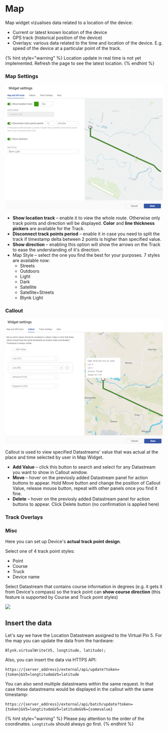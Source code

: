 # Map

Map widget vizualises data related to a location of the device:

* Current or latest known location of the device 
* GPS track \(historical position of the device\)
* Overlays: various data related to the time and location of the device. E.g. speed of the device at a particular point of the track.

{% hint style="warning" %}
Location update in real time is not yet implemented. Refresh the page to see the latest location.
{% endhint %}

### Map Settings

![](../../../.gitbook/assets/map-track.png)

* **Show location track** – enable it to view the whole route. Otherwise only track points and direction will be displayed. **Color** and **line thickness pickers** are available for the Track.
* **Disconnect track points period** – enable it in case you need to split the track if timestamp delta between 2 points is higher than specified value.
* **Show direction** – enabling this option will show the arrows on the Track to ease the understanding of it's direction.
* Map Style – select the one you find the best for your purposes. 7 styles are available now:
  * Streets
  * Outdoors
  * Light
  * Dark
  * Satellite
  * Satellite+Streets
  * Blynk Light

### Callout

![](../../../.gitbook/assets/callout.png)

Callout is used to view specified Datastreams' value that was actual at the place and time selected by user in Map Widget.

* **Add Value** – click this button to search and select for any Datastream you want to show in Callout window.
* **Move** – hover on the previosly added Datastream panel for action buttons to appear. Hold Move button and change the position of Callout Value, release mouse button, repeat with other panels once you find it fine.
* **Delete** – hover on the previosly added Datastream panel for action buttons to appear. Click Delete button \(no confirmation is applied here\)

### Track Overlays

### Misc

Here you can set up Device's **actual track point design**.

Select one of 4 track point styles:

* Point
* Course
* Truck
* Device name

Select Datastream that contains course information in degrees \(e.g. it gets it from Device's compass\) so the track point can **show course direction** \(this feature is supported by Course and Truck point styles\)

![](../../../.gitbook/assets/map_widget_settings%20%285%29%20%284%29%20%281%29.gif)

## Insert the data

Let's say we have the Location Datastream assigned to the Virtual Pin 5. For the map you can update the data from the hardware:

```text
Blynk.virtualWrite(V5, longtitude, latitude);
```

Also, you can insert the data via HTTPS API:

```text
https://{server_address}/external/api/update?token={token}&V5=longtitude&V5=latitude
```

You can also send multiple datastreams within the same request. In that case these datastreams would be displayed in the callout with the same timestamp:

```text
https://{server_address}/external/api/batch/update?token={token}&V5=longtitude&V5=latitude&V6={somevalue}
```

{% hint style="warning" %}
Please pay attention to the order of the coordinates. `Longtitude` should always go first.
{% endhint %}

